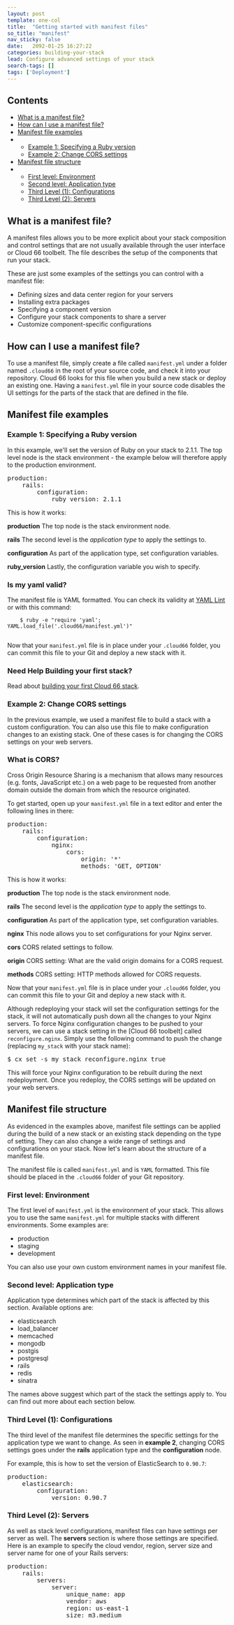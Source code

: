 ```yaml
---
layout: post
template: one-col
title:  "Getting started with manifest files"
so_title: "manifest"
nav_sticky: false
date:   2092-01-25 16:27:22
categories: building-your-stack
lead: Configure advanced settings of your stack
search-tags: []
tags: ['Deployment']
---
```


<h2>Contents</h2>
<ul class="page-toc">
    <li><a href="#intro">What is a manifest file?</a></li>
    <li><a href="#how">How can I use a manifest file?</a></li>
    <li><a href="#examples">Manifest file examples</a></li>
        <li>
        <ul>
            <li><a href="#example1">Example 1: Specifying a Ruby version</a></li>
            <li><a href="#example2">Example 2: Change CORS settings</a></li>
        </ul>
        </li>    
    <li><a href="#structure">Manifest file structure</a></li>
        <li>
        <ul>
            <li><a href="#first">First level: Environment</a></li>
            <li><a href="#second">Second level: Application type</a></li>
            <li><a href="#thirdone">Third Level (1): Configurations</a></li>
            <li><a href="#thirdtwo">Third Level (2): Servers</a></li>
        </ul>
        </li>       
</li>
</ul>

<h2 id="intro">What is a manifest file?</h2>

A manifest files allows you to be more explicit about your stack composition and control settings that are not usually available through the user interface or Cloud 66 toolbelt. The file describes the setup of the components that run your stack.

These are just some examples of the settings you can control with a manifest file:

- Defining sizes and data center region for your servers
- Installing extra packages
- Specifying a component version
- Configure your stack components to share a server
- Customize component-specific configurations

<h2 id="how">How can I use a manifest file?</h2>

To use a manifest file, simply create a file called `manifest.yml` under a folder named `.cloud66` in the root of your source code, and check it into your repository. Cloud 66 looks for this file when you build a new stack or deploy an existing one. Having a `manifest.yml` file in your source code disables the UI settings for the parts of the stack that are defined in the file.

<h2 id="examples">Manifest file examples</h2>

<h3 id="example1">Example 1: Specifying a Ruby version</h3>
In this example, we'll set the version of Ruby on your stack to 2.1.1. The top level node is the stack environment - the example below will therefore apply to the production environment.

<pre class="prettyprint">
production:
    rails:
        configuration:
            ruby_version: 2.1.1    
</pre>

This is how it works:

**production** The top node is the stack environment node. 

**rails** The second level is the *application type* to apply the settings to.

**configuration** As part of the application type, set configuration variables.

**ruby_version** Lastly, the configuration variable you wish to specify.

<div class="notice notice-warning">
    <h3>Is my yaml valid?</h3>
    <p>The manifest file is YAML formatted. You can check its validity at <a href="http://www.yamllint.com/" target="_blank">YAML Lint</a> or with this command:
    <br/>
    <code>
    $ ruby -e "require 'yaml'; YAML.load_file('.cloud66/manifest.yml')"
    </code>
    </p>
</div>

Now that your `manifest.yml` file is in place under your `.cloud66` folder, you can commit this file to your Git and deploy a new stack with it.

<div class="notice">
    <h3>Need Help Building your first stack?</h3>
    <p>Read about <a href="http://help.cloud66.com/introduction-to-cloud-66/introduction-to-cloud-66">building your first Cloud 66 stack</a>.</p>
</div>

<h3 id="example2">Example 2: Change CORS settings</h3>

In the previous example, we used a manifest file to build a stack with a custom configuration. You can also use this file to make configuration changes to an existing stack. One of these cases is for changing the CORS settings on your web servers.

<div class="notice notice-info">
    <h3>What is CORS?</h3>
    <p>Cross Origin Resource Sharing is a mechanism that allows many resources (e.g. fonts, JavaScript etc.) on a web page to be requested from another domain outside the domain from which the resource originated.
    </p>
</div>

To get started, open up your `manifest.yml` file in a text editor and enter the following lines in there:

<pre class="prettyprint">
production:
    rails:
        configuration:
            nginx:
                cors:
                    origin: '*'
                    methods: 'GET, OPTION'
</pre>

This is how it works:

**production** The top node is the stack environment node. 

**rails** The second level is the *application type* to apply the settings to.

**configuration** As part of the application type, set configuration variables.

**nginx** This node allows you to set configurations for your Nginx server.

**cors** CORS related settings to follow.

**origin** CORS setting: What are the valid origin domains for a CORS request.

**methods** CORS setting: HTTP methods allowed for CORS requests.

Now that your `manifest.yml` file is in place under your `.cloud66` folder, you can commit this file to your Git and deploy a new stack with it.

Although redeploying your stack will set the configuration settings for the stack, it will not automatically push down all the changes to your Nginx servers. To force Nginx configuration changes to be pushed to your servers, we can use a stack setting in the [Cloud 66 toolbelt] called `reconfigure.nginx`. Simply use the following command to push the change (replacing `my_stack` with your stack name):

<pre class="prettyprint">
$ cx set -s my_stack reconfigure.nginx true
</pre>

This will force your Nginx configuration to be rebuilt during the next redeployment. Once you redeploy, the CORS settings will be updated on your web servers.

<h2 id="structure">Manifest file structure</h2>

As evidenced in the examples above, manifest file settings can be applied during the build of a new stack or an existing stack depending on the type of setting. They can also change a wide range of settings and configurations on your stack. Now let's learn about the structure of a manifest file.

The manifest file is called `manifest.yml` and is `YAML` formatted. This file should be placed in the `.cloud66` folder of your Git repository.

<h3 id="first">First level: Environment</h3>

The first level of `manifest.yml` is the environment of your stack. This allows you to use the same `manifest.yml` for multiple stacks with different environments. Some examples are:

- production
- staging
- development

You can also use your own custom environment names in your manifest file.

<h3 id="second">Second level: Application type</h3>

Application type determines which part of the stack is affected by this section. Available options are:

- elasticsearch
- load_balancer
- memcached
- mongodb
- postgis
- postgresql
- rails
- redis
- sinatra

The names above suggest which part of the stack the settings apply to. You can find out more about each section below.

<h3 id="thirdone">Third Level (1): Configurations</h3>

The third level of the manifest file determines the specific settings for the application type we want to change. As seen in **example 2**, changing CORS settings goes under the **rails** application type and the **configuration** node. 

For example, this is how to set the version of ElasticSearch to `0.90.7`:

<pre class="prettyprint">
production:
    elasticsearch:
        configuration:
            version: 0.90.7
</pre>

<h3 id="thirdtwo">Third Level (2): Servers</h3>

As well as stack level configurations, manifest files can have settings per server as well. The **servers** section is where those settings are specified. Here is an example to specify the cloud vendor, region, server size and server name for one of your Rails servers:

<pre class="prettyprint">
production:
    rails:
        servers:
            server:
                unique_name: app
                vendor: aws
                region: us-east-1
                size: m3.medium
</pre>